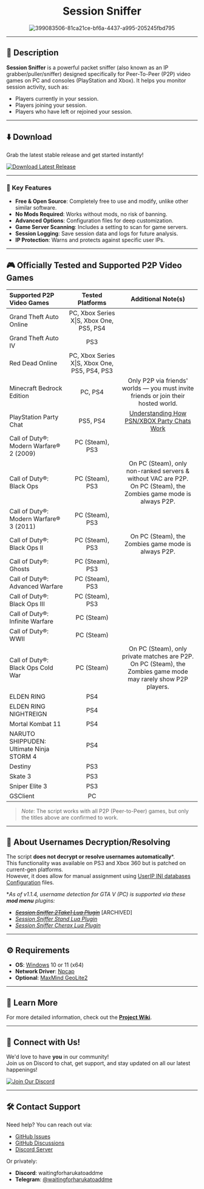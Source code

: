 <div align="center">

# Session Sniffer

![399083506-81ca21ce-bf6a-4437-a995-205245fbd795](https://github.com/user-attachments/assets/d9d94105-d1e6-4967-9d23-f9b695364e10)

</div>

---

## 📝 Description

**Session Sniffer** is a powerful packet sniffer (also known as an IP grabber/puller/sniffer) designed specifically for Peer-To-Peer (P2P) video games on PC and consoles (PlayStation and Xbox). It helps you monitor session activity, such as:
- Players currently in your session.
- Players joining your session.
- Players who have left or rejoined your session.

---

## ⬇️ Download

Grab the latest stable release and get started instantly!  

[![Download Latest Release](https://img.shields.io/badge/Download%20Latest%20Release-%23007ACC?style=for-the-badge&logo=github&logoColor=white)](https://github.com/BUZZARDGTA/Session-Sniffer/releases/latest/download/Session_Sniffer.exe)

---

### 🔑 Key Features

- **Free & Open Source**: Completely free to use and modify, unlike other similar software.
- **No Mods Required**: Works without mods, no risk of banning.
- **Advanced Options**: Configuration files for deep customization.
- **Game Server Scanning**: Includes a setting to scan for game servers.
- **Session Logging**: Save session data and logs for future analysis.
- **IP Protection**: Warns and protects against specific user IPs.

---

## 🎮 Officially Tested and Supported P2P Video Games

| Supported P2P Video Games                  | Tested Platforms                              | Additional Note(s)                                                                                                                      |
| :----------------------------------------- | :-------------------------------------------: | :-------------------------------------------------------------------------------------------------------------------------------------: |
| Grand Theft Auto Online                    | PC, Xbox Series X\|S, Xbox One, PS5, PS4      |                                                                                                                                         |
| Grand Theft Auto IV                        | PS3                                           |                                                                                                                                         |
| Red Dead Online                            | PC, Xbox Series X\|S, Xbox One, PS5, PS4, PS3 |                                                                                                                                         |
| Minecraft Bedrock Edition                  | PC, PS4                                       | Only P2P via friends' worlds — you must invite friends or join their hosted world.                                                      |
| PlayStation Party Chat                     | PS5, PS4                                      | [Understanding How PSN/XBOX Party Chats Work](https://help.octosniff.net/en/article/understanding-how-psnxbox-party-chats-work-feco1b/) |
| Call of Duty®: Modern Warfare® 2 (2009)    | PC (Steam), PS3                               |                                                                                                                                         |
| Call of Duty®: Black Ops                   | PC (Steam), PS3                               | On PC (Steam), only non-ranked servers & without VAC are P2P.<br>On PC (Steam), the Zombies game mode is always P2P.                    |
| Call of Duty®: Modern Warfare® 3 (2011)    | PC (Steam), PS3                               |                                                                                                                                         |
| Call of Duty®: Black Ops II                | PC (Steam), PS3                               | On PC (Steam), the Zombies game mode is always P2P.                                                                                     |
| Call of Duty®: Ghosts                      | PC (Steam), PS3                               |                                                                                                                                         |
| Call of Duty®: Advanced Warfare            | PC (Steam), PS3                               |                                                                                                                                         |
| Call of Duty®: Black Ops III               | PC (Steam), PS3                               |                                                                                                                                         |
| Call of Duty®: Infinite Warfare            | PC (Steam)                                    |                                                                                                                                         |
| Call of Duty®: WWII                        | PC (Steam)                                    |                                                                                                                                         |
| Call of Duty®: Black Ops Cold War          | PC (Steam)                                    | On PC (Steam), only private matches are P2P.<br>On PC (Steam), the Zombies game mode may rarely show P2P players.                       |
| ELDEN RING                                 | PS4                                           |                                                                                                                                         |
| ELDEN RING NIGHTREIGN                      | PS4                                           |                                                                                                                                         |
| Mortal Kombat 11                           | PS4                                           |                                                                                                                                         |
| NARUTO SHIPPUDEN: Ultimate Ninja STORM 4   | PS4                                           |                                                                                                                                         |
| Destiny                                    | PS3                                           |                                                                                                                                         |
| Skate 3                                    | PS3                                           |                                                                                                                                         |
| Sniper Elite 3                             | PS3                                           |                                                                                                                                         |
| GSClient                                   | PC                                            |                                                                                                                                         |

> _Note_: The script works with all P2P (Peer-to-Peer) games, but only the titles above are confirmed to work.

---

## 🔐 About Usernames Decryption/Resolving

The script **does not decrypt or resolve usernames automatically**\*.  
This functionality was available on PS3 and Xbox 360 but is patched on current-gen platforms.  
However, it does allow for manual assignment using [UserIP INI databases Configuration](https://github.com/BUZZARDGTA/Session-Sniffer/wiki/Configuration-Guide#userip-ini-databases-configuration) files.

\*_As of v1.1.4, username detection for GTA V (PC) is supported via these **mod menu** plugins:_
- ~~_[Session Sniffer 2Take1 Lua Plugin](https://github.com/BUZZARDGTA/GTA_V_Session_Sniffer-plugin-2Take1-Lua)_~~ \[ARCHIVED\]
- _[Session Sniffer Stand Lua Plugin](https://github.com/BUZZARDGTA/GTA_V_Session_Sniffer-plugin-Stand-Lua)_
- _[Session Sniffer Cherax Lua Plugin](https://github.com/BUZZARDGTA/GTA_V_Session_Sniffer-plugin-Cherax-Lua)_

---

## ⚙️ Requirements

- **OS**: [Windows](https://www.microsoft.com/windows) 10 or 11 (x64)
- **Network Driver**: [Npcap](https://nmap.org/npcap/)
- **Optional**: [MaxMind GeoLite2](https://dev.maxmind.com/geoip/geolite2-free-geolocation-data/)

---

## 📖 Learn More

For more detailed information, check out the [**Project Wiki**](https://github.com/BUZZARDGTA/Session-Sniffer/wiki).

---

## 🌟 Connect with Us!

We'd love to have **you** in our community!  
Join us on Discord to chat, get support, and stay updated on all our latest happenings!

[![Join Our Discord](https://img.shields.io/badge/Join%20Our%20Discord-%235865F2?style=for-the-badge&logo=discord&logoColor=white)](https://discord.gg/hMZ7MsPX7G)

---

## 🛠️ Contact Support

Need help? You can reach out via:
- [GitHub Issues](https://github.com/BUZZARDGTA/Session-Sniffer/issues)
- [GitHub Discussions](https://github.com/BUZZARDGTA/Session-Sniffer/discussions)
- [Discord Server](https://discord.gg/hMZ7MsPX7G)

Or privately:
- **Discord**: waitingforharukatoaddme
- **Telegram**: [@waitingforharukatoaddme](https://t.me/waitingforharukatoaddme)
